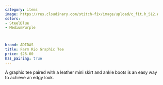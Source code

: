```yaml
---
category: items
image: https://res.cloudinary.com/stitch-fix/image/upload/c_fit,h_512,w_512/v1649338546/tvvek1euyozqvyfpcljq
colors: 
- SteelBlue
- MediumPurple



brand: ADIDAS
title: Farm Rio Graphic Tee
price: $25.00
has_pairing: true
---
```

 A graphic tee paired with a leather mini skirt and ankle boots is an easy way to achieve an edgy look.

